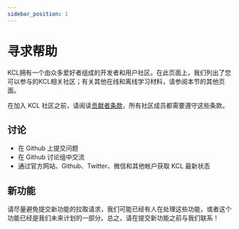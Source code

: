 ```yaml
---
sidebar_position: 1
---
```


# 寻求帮助

KCL拥有一个由众多爱好者组成的开发者和用户社区。在此页面上，我们列出了您可以参与的KCL相关社区；有关其他在线和离线学习材料，请参阅本节的其他页面。

在加入 KCL 社区之前，请阅读[贡献者条款](https://www.contributor-covenant.org/version/2/0/code_of_conduct/)，所有社区成员都需要遵守这些条款。

## 讨论

- 在 Github 上提交问题
- 在 Github 讨论组中交流
- 通过官方网站、Github、Twitter、微信和其他帐户获取 KCL 最新状态

## 新功能

请尽量避免提交新功能的拉取请求，我们可能已经有人在处理这些功能，或者这个功能已经是我们未来计划的一部分。总之，请在提交新功能之前与我们联系！
